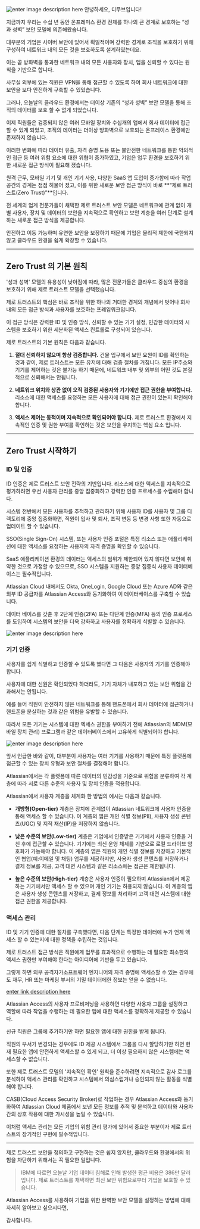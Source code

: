 
![enter image description here](https://i2.wp.com/atlassianblog.wpengine.com/wp-content/uploads/2021/07/blog-1120x545@2x.png?resize=1560,760&ssl=1)
안녕하세요, 디무브입니다!

지금까지 우리는 수십 년 동안 온프레미스 환경 전체를 하나의 큰 경계로 보호하는 “성과 성벽” 보안 모델에 의존해왔습니다.

대부분의 기업은 사이버 보안에 있어서 획일적이며 강력한 경계로 조직을 보호하기 위해 구성하여 네트워크 내의 모든 것을 보호하도록 설계하였는데요.

이는 곧 방화벽을 통과한 네트워크 내의 모든 사용자와 장치, 앱을 신뢰할 수 있다는 원칙을 기반으로 합니다.

사무실 외부에 있는 직원은 VPN을 통해 접근할 수 있도록 하여 회사 네트워크에 대한 보안을 보다 안전하게 구축할 수 있었습니다.

그러나, 오늘날의 클라우드 환경에서는 더이상 기존의 “성과 성벽” 보안 모델을 통해 조직의 데이터를 보호 할 수 없게 되었습니다.

이제 직원들은 검증되지 않은 여러 모바일 장치와 수십개의 앱에서 회사 데이터에 접근할 수 있게 되었고, 조직의 데이터는 더이상 방화벽으로 보호되는 온프레이스 환경에만 존재하지 않습니다.

이러한 변화에 따라 데이터 유출, 자격 증명 도용 또는 불안전한 네트워크를 통한 악의적인 접근 등 여러 위험 요소에 대한 위협이 증가하였고, 기업은 업무 환경을 보호하기 위한 새로운 접근 방식이 필요해 졌습니다.

원격 근무, 모바일 기기 및 개인 기기 사용, 다양한 SaaS 앱 도입이 증가함에 따라 작업 공간의 경계는 점점 허물어 졌고, 이를 위한 새로운 보안 접근 방식이 바로 **“제로 트러스트(Zero Trust)”**입니다.

전 세계의 업계 전문가들이 채택한 제로 트러스트 보안 모델은 네트워크에 관계 없이 개별 사용자, 장치 및 데이터의 보안을 지속적으로 확인하고 보안 계층을 여러 단계로 설계하는 새로운 접근 방식을 제공합니다.

안전하고 이동 가능하며 유연한 보안을 보장하기 때문에 기업은 물리적 제한에 국한되지 않고 클라우드 환경을 쉽게 확장할 수 있습니다.

---

## Zero Trust 의 기본 원칙

'성과 성벽' 모델의 유용성이 낮아짐에 따라, 많은 전문가들은 클라우드 중심의 환경을 보호하기 위해 제로 트러스트 모델을 선택했습니다.

제로 트러스트의 핵심은 바로 조직을 위한 하나의 거대한 경계의 개념에서 벗어나 회사 내의 모든 접근 방식과 사용자를 보호하는 프레임워크입니다.

이 접근 방식은 강력한 ID 및 인증 방식, 신뢰할 수 있는 기기 설정, 민감한 데이터와 시스템을 보호하기 위한 세분화된 액세스 컨트롤로 구성되어 있습니다.

제로 트러스트의 기본 원칙은 다음과 같습니다.

1.  **절대 신뢰하지 않으며 항상 검증합니다.** 건물 입구에서 보안 요원이 ID를 확인하는 것과 같이, 제로 트러스트는 모든 유저에 대해 검증 절차를 거칩니다. 모든 IP주소와 기기를 제어하는 것은 불가능 하기 때문에, 네트워크 내부 및 외부의 어떤 것도 본질적으로 신뢰해서는 안됩니다.
    
2.  **네트워크 위치와 상관 없이 오직 검증된 사용자와 기기에만 접근 권한을 부여합니다.** 리소스에 대한 액세스를 요청하는 모든 사용자에 대해 접근 권한이 있는지 확인해야 합니다.
    
3.  **액세스 제어는 동적이며 지속적으로 확인되어야 합니다.** 제로 트러스트 환경에서 지속적인 인증 및 권한 부여를 확인하는 것은 보안을 유지하는 핵심 요소 입니다.

---
## Zero Trust 시작하기


### ID 및 인증

ID 인증은 제로 트러스트 보안 전략의 기반입니다. 리소스에 대한 액세스를 지속적으로 평가하려면 우선 사용자 관리를 중앙 집중화하고 강력한 인증 프로세스를 수립해야 합니다.

시스템 전반에서 모든 사용자를 추적하고 관리하기 위해 사용자 ID를 사용자 및 그룹 디렉토리에 중앙 집중화하면, 직원이 입사 및 퇴사, 조직 변동 등 변경 사항 또한 자동으로 업데이트 할 수 있습니다.

SSO(Single Sign-On) 시스템, 또는 사용자 인증 포털은 특정 리소스 또는 애플리케이션에 대한 액세스를 요청하는 사용자의 자격 증명을 확인할 수 있습니다.

SaaS 애플리케이션 환경의 데이터는 액세스의 범위가 제한되어 있지 않다면 보안에 취약한 것으로 가정할 수 있으므로, SSO 시스템을 지원하는 중앙 집중식 사용자 데이터베이스는 필수적입니다.

Atlassian Cloud 내에서도 Okta, OneLogin, Google Cloud 또는 Azure AD와 같은 외부 ID 공급자를 Atlassian Access와 동기화하여 이 데이터베이스를 구축할 수 있습니다.

데이터 베이스를 갖춘 후 2단계 인증(2FA) 또는 다단계 인증(MFA) 등의 인증 프로세스를 도입하여 시스템의 보안을 더욱 강화하고 사용자를 정확하게 식별할 수 있습니다.

![enter image description here](https://i0.wp.com/atlassianblog.wpengine.com/wp-content/uploads/2021/07/connect_sso_to_access.png?resize=768,500&ssl=1)

### 기기 인증

사용자를 쉽게 식별하고 인증할 수 있도록 했다면 그 다음은 사용자의 기기를 인증해야 합니다.

사용자에 대한 신원은 확인되었다 하더라도, 기기 자체가 내포하고 있는 보안 위험을 간과해서는 안됩니다.

예를 들어 직원이 안전하지 않은 네트워크를 통해 핸드폰에서 회사 데이터에 접근하거나 핸드폰을 분실하는 것과 같은 위험을 유발할 수 있습니다.

따라서 모든 기기는 시스템에 대한 엑세스 권한을 부여하기 전에 Atlassian의 MDM(모바일 장치 관리) 프로그램과 같은 데이터베이스에서 고유하게 식별되어야 합니다.

![enter image description here](https://i2.wp.com/atlassianblog.wpengine.com/wp-content/uploads/2021/06/edit-app-configuration-policy.png?w=768&ssl=1)

앞서 언급한 바와 같이, 대부분이 사용자는 여러 기기를 사용하기 때문에 특정 플랫폼에 접근할 수 있는 장치 유형과 보안 절차를 결정해야 합니다.

Atlassian에서는 각 플랫폼에 따른 데이터의 민감성을 기준으로 위험을 분류하여 각 계층에 따라 서로 다른 수준의 사용자 및 장치 인증을 적용합니다.

Atlassian에서 사용자 계층을 체계화 한 방법의 예시는 다음과 같습니다.

-   **개방형(Open-tier)** 계층은 장치에 관계없이 Atlassian 네트워크에 사용자 인증을 통해 액세스 할 수 있습니다. 이 계층의 앱은 개인 식별 정보(PII), 사용자 생성 콘텐츠(UGC) 및 지적 재산(IP)을 저장하지 않습니다.
    
-   **낮은 수준의 보안(Low-tier)** 계층은 기업에서 인증받은 기기에서 사용자 인증을 거친 후에 접근할 수 있습니다. 기기에는 최신 운영 체제를 기반으로 로컬 드라이브 암호화가 가능해야 합니다. 이 계층의 앱은 직원의 개인 식별 정보를 저장하고 기본적인 협업(예:이메일 및 채팅) 업무를 제공하지만, 사용자 생성 콘텐츠를 저장하거나 결제 정보를 제공, 고객 대면 시스템과 같은 리소스에는 접근은 제한됩니다.
    
-   **높은 수준의 보안(High-tier)** 계층은 사용자 인증이 필요하며 Atlassian에서 제공하는 기기에서만 액세스 할 수 있으며 개인 기기는 허용되지 않습니다. 이 계층의 앱은 사용자 생성 콘텐츠를 저장하고, 결제 정보를 처리하며 고객 대면 시스템에 대한 접근 권한을 제공합니다.


### 액세스 관리

ID 및 기기 인증에 대한 절차를 구축했다면, 다음 단계는 특정한 데이터에 누가 언제 액세스 할 수 있는지에 대한 정책을 수립하는 것입니다.

제로 트러스트 접근 방식은 직원에게 업무를 효과적으로 수행하는 데 필요한 최소한의 액세스 권한만 부여해야 한다는 아이디어에 기반을 두고 있습니다.

그렇게 하면 외부 공격자가소프트웨어 엔지니어의 자격 증명에 액세스할 수 있는 경우에도 재무, HR 또는 마케팅 부서의 기밀 데이터에한 정보는 얻을 수 없습니다.

[enter link description here](https://i1.wp.com/atlassianblog.wpengine.com/wp-content/uploads/2021/07/access_user_provisioning.png?resize=768,303&ssl=1)

Atlassian Access의 사용자 프로비저닝을 사용하면 다양한 사용자 그룹을 설정하고 역할에 따라 작업을 수행하는 데 필요한 앱에 대한 액세스를 정확하게 제공할 수 있습니다.

신규 직원은 그룹에 추가하기만 하면 필요한 앱에 대한 권한을 받게 됩니다.

직원의 부서가 변경되는 경우에도 ID 제공 시스템에서 그룹을 다시 할당하기만 하면 현재 필요한 앱에 안전하게 액세스할 수 있게 되고, 더 이상 필요하지 않은 시스템에는 액세스할 수 없습니다.

또한 제로 트러스트 모델의 '지속적인 확인' 원칙을 준수하려면 지속적으로 감사 로그를 분석하여 액세스 관리를 확인하고 시스템에서 의심스럽거나 승인되지 않는 활동을 식별해야 합니다.

CASB(Cloud Access Security Broker)로 작업하는 경우 Atlassian Access와 동기화하여 Atlassian Cloud 제품에서 보낸 모든 정보를 추적 및 분석하고 데이터와 사용자 간의 상호 작용에 대한 가시성을 높일 수 있습니다.

이처럼 액세스 관리는 모든 기업의 위험 관리 평가에 있어서 중요한 부분이자 제로 트러스트의 장기적인 구현에 필수적입니다.

---

제로 트러스트 보안을 정의하고 구현하는 것은 쉽지 않지만, 클라우드와 환경에서의 위험을 차단하기 위해서는 꼭 필요한 일입니다.

> IBM에 따르면 오늘날 기업 데이터 침해로 인해 발생한 평균 비용은 386만 달러입니다. 제로 트러스트를 채택하면 최신 보안 위험으로부터 기업을 보호할 수 있습니다.

Atlassian Access를 사용하여 기업을 위한 완벽한 보안 모델을 설정하는 방법에 대해 자세히 알아보고 싶으시다면, 

감사합니다.
<!--stackedit_data:
eyJoaXN0b3J5IjpbLTkzMTQwNzg0OV19
-->